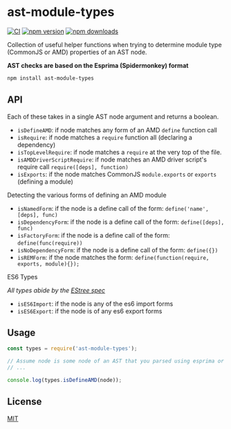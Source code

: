 # ast-module-types

[![CI](https://img.shields.io/github/actions/workflow/status/dependents/node-ast-module-types/ci.yml?branch=main&label=CI&logo=github)](https://github.com/dependents/node-ast-module-types/actions/workflows/ci.yml?query=branch%3Amain)
[![npm version](https://img.shields.io/npm/v/ast-module-types?logo=npm&logoColor=fff)](https://www.npmjs.com/package/ast-module-types)
[![npm downloads](https://img.shields.io/npm/dm/ast-module-types)](https://www.npmjs.com/package/ast-module-types)

Collection of useful helper functions when trying to determine
module type (CommonJS or AMD) properties of an AST node.

**AST checks are based on the Esprima (Spidermonkey) format**

```sh
npm install ast-module-types
```

## API

Each of these takes in a single AST node argument
and returns a boolean.

* `isDefineAMD`: if node matches any form of an AMD `define` function call
* `isRequire`: if node matches a `require` function all (declaring a dependency)
* `isTopLevelRequire`: if node matches a `require` at the very top of the file.
* `isAMDDriverScriptRequire`: if node matches an AMD driver script's require call `require([deps], function)`
* `isExports`: if the node matches CommonJS `module.exports` or `exports` (defining a module)

Detecting the various forms of defining an AMD module

* `isNamedForm`: if the node is a define call of the form: `define('name', [deps], func)`
* `isDependencyForm`: if the node is a define call of the form: `define([deps], func)`
* `isFactoryForm`: if the node is a define call of the form: `define(func(require))`
* `isNoDependencyForm`: if the node is a define call of the form: `define({})`
* `isREMForm`: if the node matches the form: `define(function(require, exports, module){});`

ES6 Types

*All types abide by the [EStree spec](https://github.com/estree/estree/blob/master/es2015.md)*

* `isES6Import`: if the node is any of the es6 import forms
* `isES6Export`: if the node is of any es6 export forms

## Usage

```js
const types = require('ast-module-types');

// Assume node is some node of an AST that you parsed using esprima or esprima-fb
// ...

console.log(types.isDefineAMD(node));
```

## License

[MIT](LICENSE)
